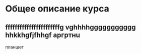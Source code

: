 # Общее описание курса

## fffffffffffffffffffffffg vghhhhggggggggggg hhkkhgfjfhhgf аргртнu

планшет

